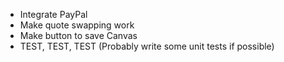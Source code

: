- Integrate PayPal
- Make quote swapping work
- Make button to save Canvas
- TEST, TEST, TEST (Probably write some unit tests if possible)
